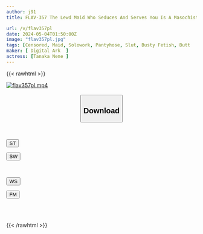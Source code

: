 ```yaml
---
author: j91
title: FLAV-357 The Lewd Maid Who Seduces And Serves You Is A Masochistic Slut Bitch Who Is In Heat. Your Master's Exclusive Plump And Voluptuous Lewd Areola Big Breasted Little Devil Slut. Nene Tanaka.

url: /v/flav357pl
date: 2024-05-04T01:50:00Z
image: "flav357pl.jpg"
tags: [Censored, Maid, Solowork, Pantyhose, Slut, Busty Fetish, Butt	]
maker: [ Digital Ark  ]
actress: [Tanaka Nene ]
---
```



{{< rawhtml >}}

<div class="video" data-videoid="ea1zAle2MbiYYym">
    <a href="javascript:;">
        <img src="/v/flav357pl/flav357pl.jpg" width="WIDTH" height="HEIGHT" alt="flav357pl.mp4" loading="lazy">
    </a>
</div>

<script type="text/javascript" src="https://j91.asia/asset/on-demand-st.js"></script>

<br>
  <link rel="stylesheet" href="https://j91.asia/asset/bs5.css">
  
  <center>
  <button class="btn btn-primary" type="button" data-bs-toggle="collapse" data-bs-target=".multi-collapse" aria-expanded="false" aria-controls="multiCollapseExample1 multiCollapseExample2"><h2>Download</h2></button></center>
</p>
<div class="row">
  <div class="col">
    <div class="collapse multi-collapse" id="multiCollapseExample1">
      <div class="card card-body">
	      	      <br>
<div class="buttons">  
<p><a href="https://streamtape.to/v/ea1zAle2MbiYYym" target="_blank"><button class="btn-hover color-3"><i class="fa fa-download"></i> ST</button></a></p>
<p><a href="https://asnwish.com/kr2rktwyx20o" target="_blank"><button class="btn-hover color-2"><i class="fa fa-download"></i> SW</button></a></p></div>
    </div>
  </div>
</div>
  <div class="col">
    <div class="collapse multi-collapse" id="multiCollapseExample2">
      <div class="card card-body">
	      <br>
<div class="buttons">
<p><a href="javascript:;"><button class="btn-hover color-9"><i class="fa fa-download"></i> WS</button></a></p>
<p><a href="javascript:;"><button class="btn-hover color-8"><i class="fa fa-download"></i> FM</button></a></p></div>
<br><br>
      </div>
    </div>
  </div>
</div>

{{< /rawhtml >}}